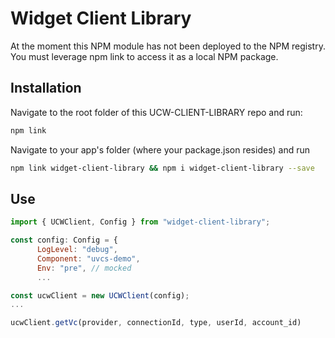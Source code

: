 # Widget Client Library

At the moment this NPM module has not been deployed to the NPM registry. You must leverage npm link to access it as a local NPM package.

## Installation

Navigate to the root folder of this UCW-CLIENT-LIBRARY repo and run:

```bash
npm link
```

Navigate to your app's folder (where your package.json resides) and run

```bash
npm link widget-client-library && npm i widget-client-library --save
```

## Use

```javascript
import { UCWClient, Config } from "widget-client-library";

const config: Config = {
      LogLevel: "debug",
      Component: "uvcs-demo",
      Env: "pre", // mocked
      ...

const ucwClient = new UCWClient(config);
...

ucwClient.getVc(provider, connectionId, type, userId, account_id)
```
